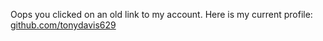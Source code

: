 Oops you clicked on an old link to my account. Here is my current profile: [github.com/tonydavis629](https://github.com/tonydavis629)
